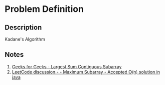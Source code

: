 # Problem Definition

## Description

Kadane's Algorithm

## Notes

1. [Geeks for Geeks - Largest Sum Contiguous Subarray](https://www.geeksforgeeks.org/largest-sum-contiguous-subarray/)
1. [LeetCode discussion - - Maximum Subarray - Accepted O(n) solution in java](https://leetcode.com/problems/maximum-subarray/discuss/20211/Accepted-O(n)-solution-in-java)